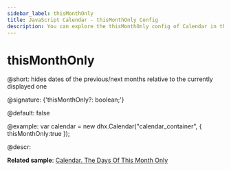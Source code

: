 ```yaml
---
sidebar_label: thisMonthOnly
title: JavaScript Calendar - thisMonthOnly Config 
description: You can explore the thisMonthOnly config of Calendar in the documentation of the DHTMLX JavaScript UI library. Browse developer guides and API reference, try out code examples and live demos, and download a free 30-day evaluation version of DHTMLX Suite 7.
---
```


# thisMonthOnly

@short: hides dates of the previous/next months relative to the currently displayed one

@signature: {'thisMonthOnly?: boolean;'}

@default: false

@example:
var calendar = new dhx.Calendar("calendar_container", {
   thisMonthOnly:true
});

@descr:

**Related sample**: [Calendar. The Days Of This Month Only](https://snippet.dhtmlx.com/4wi5hbtr)

[comment]: # (@related: calendar/how_to_start.md#initialize-calendar calendar/configuring.md#displayingonlycurrentmonth)
